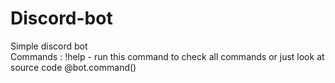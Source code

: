 # Discord-bot
Simple discord bot <br>
Commands : !help - run this command to check all commands or just look at source code @bot.command()
